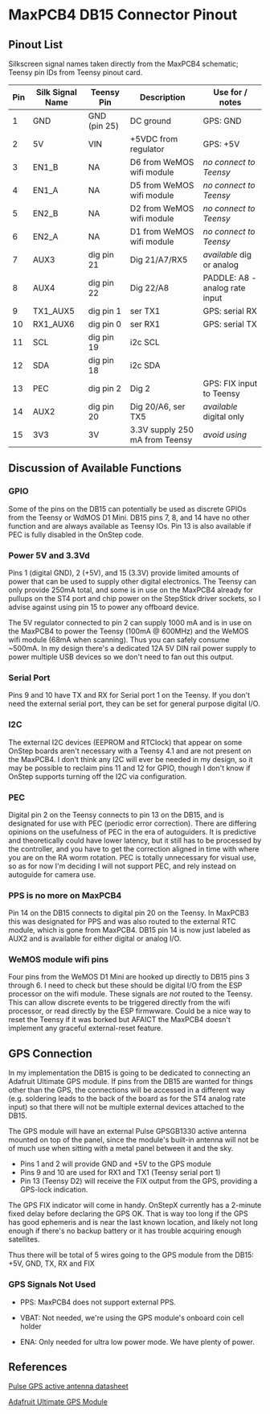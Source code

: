 # MaxPCB4 DB15 Connector Pinout

## Pinout List

Silkscreen signal names taken directly from the MaxPCB4 schematic; Teensy pin IDs from Teensy pinout card.

| Pin | Silk Signal Name | Teensy Pin   | Description                    | Use for / notes
| --- | ---              | ---          | ---                            | ---
|  1  | GND              | GND (pin 25) | DC ground                      | GPS: GND
|  2  | 5V               | VIN          | +5VDC from regulator           | GPS: +5V
|  3  | EN1_B            | NA           | D6 from WeMOS wifi module      | _no connect to Teensy_
|  4  | EN1_A            | NA           | D5 from WeMOS wifi module      | _no connect to Teensy_
|  5  | EN2_B            | NA           | D2 from WeMOS wifi module      | _no connect to Teensy_
|  6  | EN2_A            | NA           | D1 from WeMOS wifi module      | _no connect to Teensy_
|  7  | AUX3             | dig pin 21   | Dig 21/A7/RX5                  | *available* dig or analog
|  8  | AUX4             | dig pin 22   | Dig 22/A8                      | PADDLE: A8 - analog rate input
|  9  | TX1_AUX5         | dig pin 1    | ser TX1                        | GPS: serial RX
| 10  | RX1_AUX6         | dig pin 0    | ser RX1                        | GPS: serial TX
| 11  | SCL              | dig pin 19   | i2c SCL                        |
| 12  | SDA              | dig pin 18   | i2c SDA                        | 
| 13  | PEC              | dig pin 2    | Dig 2                          | GPS: FIX input to Teensy
| 14  | AUX2             | dig pin 20   | Dig 20/A6, ser TX5             | *available* digital only
| 15  | 3V3              | 3V           | 3.3V supply 250 mA from Teensy | _avoid using_

## Discussion of Available Functions

### GPIO

Some of the pins on the DB15 can potentially be used as discrete GPIOs from the Teensy or WdMOS D1 Mini.  DB15 pins 7, 8, and 14 have no other function and are always available as Teensy IOs.  Pin 13 is also available if PEC is fully disabled in the OnStep code.

### Power 5V and 3.3Vd

Pins 1 (digital GND), 2 (+5V), and 15 (3.3V) provide limited amounts of power that can be used to supply other digital electronics.  The Teensy can only provide 250mA total, and some is in use on the MaxPCB4 already for pullups on the ST4 port and chip power on the StepStick driver sockets, so I advise against using pin 15 to power any offboard device.

The 5V regulator connected to pin 2 can supply 1000 mA and is in use on the MaxPCB4 to power the Teensy (100mA @ 600MHz) and the
WeMOS wifi module (68mA when scanning).  Thus you can safely consume ~500mA.  In my design there's a dedicated 12A 5V DIN rail power supply
to power multiple USB devices so we don't need to fan out this output.

### Serial Port

Pins 9 and 10 have TX and RX for Serial port 1 on the Teensy.  If you don't need the external serial port, they can be set for general purpose digital I/O.

### I2C

The external I2C devices (EEPROM and RTClock) that appear on some OnStep boards aren't necessary with a Teensy 4.1 and are not present
on the MaxPCB4. I don't think any I2C will ever be needed in my design, so it may be possible to reclaim pins 11 and 12 for GPIO,
though I don't know if OnStep supports turning off the I2C via configuration.

### PEC

Digital pin 2 on the Teensy connects to pin 13 on the DB15, and is designated for use with PEC (periodic error correction).
There are differing opinions on the usefulness of PEC in the era of autoguiders.
It is predictive and theoretically could have lower latency, but it still has to be processed by the
controller, and you have to get the correction aligned in time with where you are on the RA worm rotation. PEC is totally unnecessary for
visual use, so as for now I'm deciding I will not support PEC, and rely instead on autoguide for camera use.

### PPS is no more on MaxPCB4

Pin 14 on the DB15 connects to digital pin 20 on the Teensy.  In MaxPCB3 this was designated for PPS and was also routed to
the external RTC module, which is gone from MaxPCB4.  DB15 pin 14 is now just labeled as AUX2 and is available for either digital or analog I/O.  

### WeMOS module wifi pins

Four pins from the WeMOS D1 Mini are hooked up directly to DB15 pins 3 through 6.  I need to check but these should be digital I/O from
the ESP processor on the wifi module.  These signals are *not* routed to the Teensy.  This can allow discrete events to be triggered
directly from the wifi processor, or read directly by the ESP firmwware.  Could be a nice way to reset the Teensy if it was borked
but AFAICT the MaxPCB4 doesn't implement any graceful external-reset feature.

## GPS Connection

In my implementation the DB15 is going to be dedicated to connecting an Adafruit Ultimate GPS module.  If pins from the DB15
are wanted for things other than the GPS, the connections will be accessed in a different way (e.g. soldering leads to the back
of the board as for the ST4 analog rate input) so that there will not be multiple external devices attached to the DB15.

The GPS module will have an external Pulse GPSGB1330 active antenna mounted on top of the panel, since the module's built-in antenna
will not be of much use when sitting with a metal panel between it and the sky.

*  Pins 1 and 2 will provide GND and +5V to the GPS module
*  Pins 9 and 10 are used for RX1 and TX1 (Teensy serial port 1)
*  Pin 13 (Teensy D2) will receive the FIX output from the GPS, providing a GPS-lock indication.

The GPS FIX indicator will come in handy.  OnStepX currently has a 2-minute fixed delay before declaring the GPS OK.
That is way too long if the GPS has good ephemeris and is near the last known location, and likely not long enough
if there's no backup battery or it has trouble acquiring enough satellites.

Thus there will be total of 5 wires going to the GPS module from the DB15: +5V, GND, TX, RX and FIX

### GPS Signals Not Used

*   PPS: MaxPCB4 does not support external PPS.

*   VBAT: Not needed, we're using the GPS module's onboard coin cell holder

*   ENA: Only needed for ultra low power mode.  We have plenty of power.


## References

[Pulse GPS active antenna datasheet]( https://www.mouser.com/datasheet/2/447/GPSGBXXXX-2903608.pdf )

[Adafruit Ultimate GPS Module](https://www.adafruit.com/product/746)
